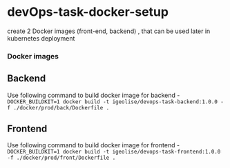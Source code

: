 # devOps-task-docker-setup
create 2 Docker images (front-end, backend) , that can be used later in kubernetes deployment

### Docker images

## Backend

Use following command to build docker image for backend  - `DOCKER_BUILDKIT=1 docker build -t igeolise/devops-task-backend:1.0.0 -f ./docker/prod/back/Dockerfile .`

## Frontend

Use following command to build docker image for frontend  - `DOCKER_BUILDKIT=1 docker build -t igeolise/devops-task-frontend:1.0.0 -f ./docker/prod/front/Dockerfile .`